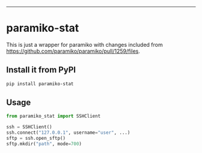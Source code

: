 
---
# paramiko-stat
This is just a wrapper for paramiko with changes included from https://github.com/paramiko/paramiko/pull/1259/files.


## Install it from PyPI

```bash
pip install paramiko-stat
```

## Usage

```py
from paramiko_stat import SSHClient

ssh = SSHClient()
ssh.connect("127.0.0.1", username="user", ...)
sftp = ssh.open_sftp()
sftp.mkdir("path", mode=700)

```
